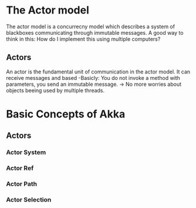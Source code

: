 # The Actor model
The actor model is a concurrecny model which describes a system of blackboxes communicating through immutable messages. A good way to think in this: How do I implement this using multiple computers?

## Actors
An actor is the fundamental unit of communication in the actor model. It can receive messages and based 
-Basicly: You do not invoke a method with parameters, you send an immutable message.
-> No more worries about objects beeing used by multiple threads.




# Basic Concepts of Akka


## Actors

### Actor System

### Actor Ref
### Actor Path
### Actor Selection
